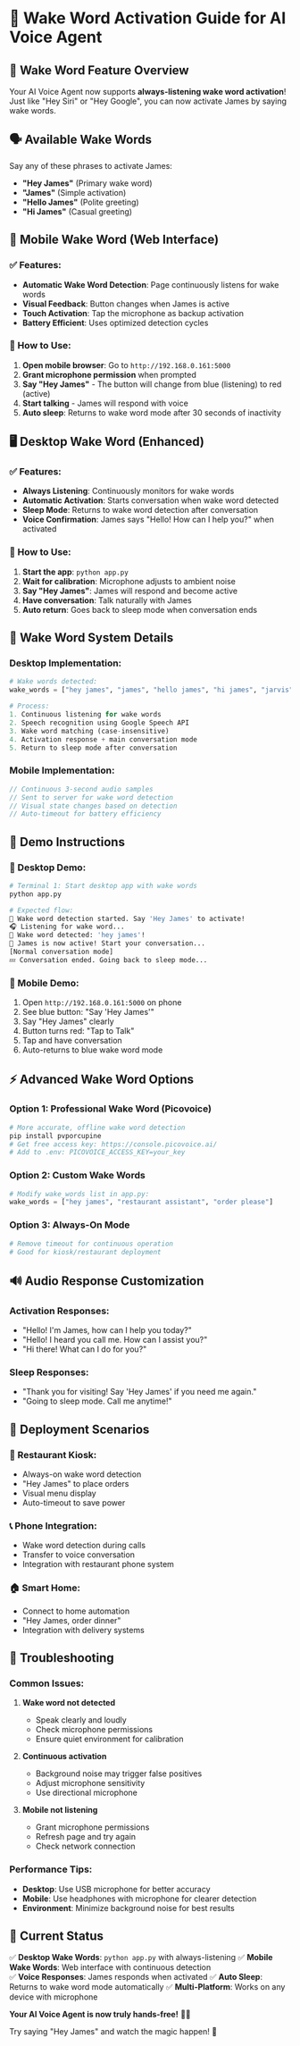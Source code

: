 # 🎤 Wake Word Activation Guide for AI Voice Agent

## 🎯 Wake Word Feature Overview

Your AI Voice Agent now supports **always-listening wake word activation**! Just like "Hey Siri" or "Hey Google", you can now activate James by saying wake words.

## 🗣️ Available Wake Words

Say any of these phrases to activate James:
- **"Hey James"** (Primary wake word)
- **"James"** (Simple activation)
- **"Hello James"** (Polite greeting)
- **"Hi James"** (Casual greeting)

## 📱 Mobile Wake Word (Web Interface)

### ✅ Features:
- **Automatic Wake Word Detection**: Page continuously listens for wake words
- **Visual Feedback**: Button changes when James is active
- **Touch Activation**: Tap the microphone as backup activation
- **Battery Efficient**: Uses optimized detection cycles

### 🎯 How to Use:
1. **Open mobile browser**: Go to `http://192.168.0.161:5000`
2. **Grant microphone permission** when prompted
3. **Say "Hey James"** - The button will change from blue (listening) to red (active)
4. **Start talking** - James will respond with voice
5. **Auto sleep**: Returns to wake word mode after 30 seconds of inactivity

## 🖥️ Desktop Wake Word (Enhanced)

### ✅ Features:
- **Always Listening**: Continuously monitors for wake words
- **Automatic Activation**: Starts conversation when wake word detected
- **Sleep Mode**: Returns to wake word detection after conversation
- **Voice Confirmation**: James says "Hello! How can I help you?" when activated

### 🎯 How to Use:
1. **Start the app**: `python app.py`
2. **Wait for calibration**: Microphone adjusts to ambient noise
3. **Say "Hey James"**: James will respond and become active
4. **Have conversation**: Talk naturally with James
5. **Auto return**: Goes back to sleep mode when conversation ends

## 🔧 Wake Word System Details

### Desktop Implementation:
```python
# Wake words detected:
wake_words = ["hey james", "james", "hello james", "hi james", "jarvis"]

# Process:
1. Continuous listening for wake words
2. Speech recognition using Google Speech API
3. Wake word matching (case-insensitive)
4. Activation response + main conversation mode
5. Return to sleep mode after conversation
```

### Mobile Implementation:
```javascript
// Continuous 3-second audio samples
// Sent to server for wake word detection
// Visual state changes based on detection
// Auto-timeout for battery efficiency
```

## 🎪 Demo Instructions

### 🎯 Desktop Demo:
```bash
# Terminal 1: Start desktop app with wake words
python app.py

# Expected flow:
🎤 Wake word detection started. Say 'Hey James' to activate!
🎧 Listening for wake word...
🎯 Wake word detected: 'hey james'!
🎯 James is now active! Start your conversation...
[Normal conversation mode]
💤 Conversation ended. Going back to sleep mode...
```

### 📱 Mobile Demo:
1. Open `http://192.168.0.161:5000` on phone
2. See blue button: "Say 'Hey James'"
3. Say "Hey James" clearly
4. Button turns red: "Tap to Talk" 
5. Tap and have conversation
6. Auto-returns to blue wake word mode

## ⚡ Advanced Wake Word Options

### Option 1: Professional Wake Word (Picovoice)
```bash
# More accurate, offline wake word detection
pip install pvporcupine
# Get free access key: https://console.picovoice.ai/
# Add to .env: PICOVOICE_ACCESS_KEY=your_key
```

### Option 2: Custom Wake Words
```python
# Modify wake_words list in app.py:
wake_words = ["hey james", "restaurant assistant", "order please"]
```

### Option 3: Always-On Mode
```python
# Remove timeout for continuous operation
# Good for kiosk/restaurant deployment
```

## 🔊 Audio Response Customization

### Activation Responses:
- "Hello! I'm James, how can I help you today?"
- "Hello! I heard you call me. How can I assist you?"
- "Hi there! What can I do for you?"

### Sleep Responses:
- "Thank you for visiting! Say 'Hey James' if you need me again."
- "Going to sleep mode. Call me anytime!"

## 🚀 Deployment Scenarios

### 🏪 Restaurant Kiosk:
- Always-on wake word detection
- "Hey James" to place orders
- Visual menu display
- Auto-timeout to save power

### 📞 Phone Integration:
- Wake word detection during calls
- Transfer to voice conversation
- Integration with restaurant phone system

### 🏠 Smart Home:
- Connect to home automation
- "Hey James, order dinner"
- Integration with delivery systems

## 🔧 Troubleshooting

### Common Issues:
1. **Wake word not detected**
   - Speak clearly and loudly
   - Check microphone permissions
   - Ensure quiet environment for calibration

2. **Continuous activation**
   - Background noise may trigger false positives
   - Adjust microphone sensitivity
   - Use directional microphone

3. **Mobile not listening**
   - Grant microphone permissions
   - Refresh page and try again
   - Check network connection

### Performance Tips:
- **Desktop**: Use USB microphone for better accuracy
- **Mobile**: Use headphones with microphone for clearer detection
- **Environment**: Minimize background noise for best results

## 🎉 Current Status

✅ **Desktop Wake Words**: `python app.py` with always-listening
✅ **Mobile Wake Words**: Web interface with continuous detection  
✅ **Voice Responses**: James responds when activated
✅ **Auto Sleep**: Returns to wake word mode automatically
✅ **Multi-Platform**: Works on any device with microphone

**Your AI Voice Agent is now truly hands-free!** 🎤✨

Try saying "Hey James" and watch the magic happen! 🚀
